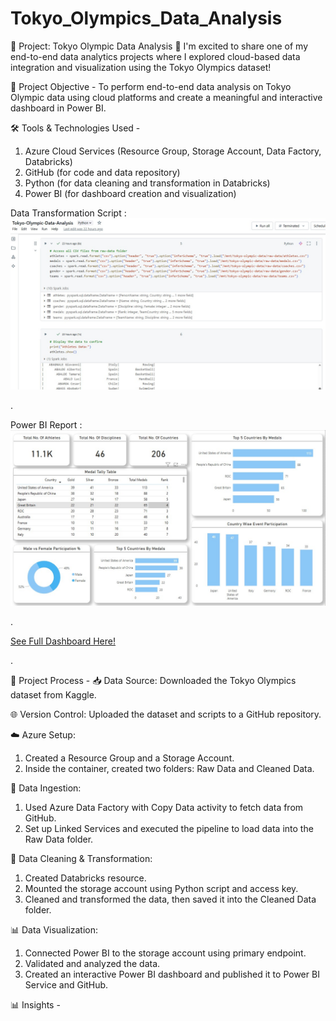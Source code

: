 # Tokyo_Olympics_Data_Analysis

🚀 Project: Tokyo Olympic Data Analysis 🏅
I'm excited to share one of my end-to-end data analytics projects where I explored cloud-based data integration and visualization using the Tokyo Olympics dataset!

🎯 Project Objective -
To perform end-to-end data analysis on Tokyo Olympic data using cloud platforms and create a meaningful and interactive dashboard in Power BI.

🛠️ Tools & Technologies Used -
1. Azure Cloud Services (Resource Group, Storage Account, Data Factory, Databricks)
2. GitHub (for code and data repository)
3. Python (for data cleaning and transformation in Databricks)
4. Power BI (for dashboard creation and visualization)

Data Transformation Script :
  ![Data Transformation Script](Data_Transformation_Script.jpg)

.

Power BI Report :
   ![See Dashboard](Dashboard.jpg)

.

[See Full Dashboard Here!](https://app.powerbi.com/reportEmbed?reportId=fd0b4d10-367c-4257-9fb9-fabc9d5e948a&autoAuth=true&ctid=df8679cd-a80e-45d8-99ac-c83ed7ff95a0)

.

🔄 Project Process -
📥 Data Source: Downloaded the Tokyo Olympics dataset from Kaggle.

🌐 Version Control: Uploaded the dataset and scripts to a GitHub repository.

☁️ Azure Setup:
1. Created a Resource Group and a Storage Account.
2. Inside the container, created two folders: Raw Data and Cleaned Data.

🔁 Data Ingestion:
1. Used Azure Data Factory with Copy Data activity to fetch data from GitHub.
2. Set up Linked Services and executed the pipeline to load data into the Raw Data folder.

🧠 Data Cleaning & Transformation:
1. Created Databricks resource.
2. Mounted the storage account using Python script and access key.
3. Cleaned and transformed the data, then saved it into the Cleaned Data folder.

📊 Data Visualization:
1. Connected Power BI to the storage account using primary endpoint.
2. Validated and analyzed the data.
3. Created an interactive Power BI dashboard and published it to Power BI Service and GitHub.

📊 Insights -


